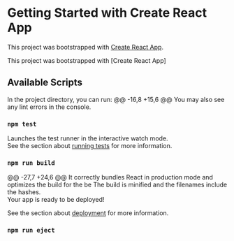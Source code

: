 # Getting Started with Create React App

This project was bootstrapped with [Create React App](https://github.com/facebook/create-react-app).

This project was bootstrapped with [Create React App]
## Available Scripts

In the project directory, you can run:
@@ -16,8 +15,6 @@ You may also see any lint errors in the console.

### `npm test`

Launches the test runner in the interactive watch mode.\
See the section about [running tests](https://facebook.github.io/create-react-app/docs/running-tests) for more information.

### `npm run build`

@@ -27,7 +24,6 @@ It correctly bundles React in production mode and optimizes the build for the be
The build is minified and the filenames include the hashes.\
Your app is ready to be deployed!

See the section about [deployment](https://facebook.github.io/create-react-app/docs/deployment) for more information.

### `npm run eject`
